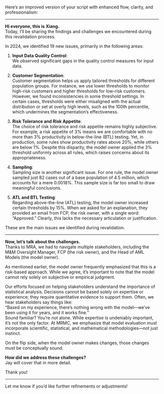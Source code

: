 Here’s an improved version of your script with enhanced flow, clarity, and professionalism:

---

**Hi everyone, this is Xiang.**  
Today, I’ll be sharing the findings and challenges we encountered during this revalidation process.  

In 2024, we identified 19 new issues, primarily in the following areas:  

1. **Input Data Quality Control**:  
   We observed significant gaps in the quality control measures for input data.  

2. **Customer Segmentation**:  
   Customer segmentation helps us apply tailored thresholds for different population groups. For instance, we use lower thresholds to monitor high-risk customers and higher thresholds for low-risk customers. However, we found inconsistencies in some threshold settings. In certain cases, thresholds were either misaligned with the actual distribution or set at overly high levels, such as the 100th percentile, which undermines the segmentation’s effectiveness.  

3. **Risk Tolerance and Risk Appetite**:  
   The choice of risk tolerance and risk appetite remains highly subjective. For example, a risk appetite of 3% means we are comfortable with no more than 3% productivity in below-the-line (BTL) testing. Yet, in production, some rules show productivity rates above 20%, while others are below 1%. Despite this disparity, the model owner applied the 3% threshold uniformly across all rules, which raises concerns about its appropriateness.  

4. **Sampling**:  
   Sampling size is another significant issue. For one rule, the model owner sampled just 82 cases out of a base population of 4.5 million, which accounts for a mere 0.0018%. This sample size is far too small to draw meaningful conclusions.  

5. **ATL and BTL Testing**:  
   Regarding above-the-line (ATL) testing, the model owner increased certain thresholds by 15%. When we asked for an explanation, they provided an email from FCP, the risk owner, with a single word: “Approved.” Clearly, this lacks the necessary articulation or justification.  

These are the main issues we identified during revalidation.  

---  

**Now, let’s talk about the challenges.**  
Thanks to MRA, we had to navigate multiple stakeholders, including the M&M Oversight Manager, FCP (the risk owner), and the Head of AML Models (the model owner).  

As mentioned earlier, the model owner frequently emphasized that this is a risk-based approach. While we agree, it’s important to note that the model cannot rely solely on subjective or empirical judgment.  

Our efforts focused on helping stakeholders understand the importance of statistical analysis. Decisions cannot be based solely on expertise or experience; they require quantitative evidence to support them. Often, we hear stakeholders say things like:  
“Based on my experience, there’s nothing wrong with the model—we’ve been using it for years, and it works fine.”  
Sound familiar? You’re not alone. While expertise is undeniably important, it’s not the only factor. At MRMC, we emphasize that model evaluation must incorporate scientific, statistical, and mathematical methodologies—not just instinct.  

On the flip side, when the model owner makes changes, those changes must be conceptually sound.  

**How did we address these challenges?**  
Jay will cover that in more detail.  

Thank you!  

---  

Let me know if you’d like further refinements or adjustments!
